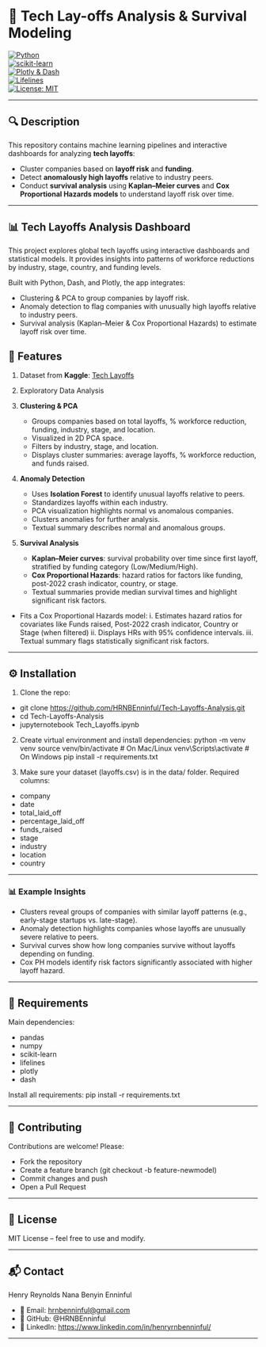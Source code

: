 # 🚗 Tech Lay-offs Analysis & Survival Modeling

[![Python](https://img.shields.io/badge/Python-3.9+-blue.svg)](https://www.python.org/)  
[![scikit-learn](https://img.shields.io/badge/scikit--learn-1.5.2-yellow.svg)](https://scikit-learn.org/stable/)  
[![Plotly & Dash](https://img.shields.io/badge/Plotly-Dash-orange.svg)](https://plotly.com/dash/)  
[![Lifelines](https://img.shields.io/badge/Lifelines-0.27.8-green.svg)](https://lifelines.readthedocs.io/)  
[![License: MIT](https://img.shields.io/badge/License-MIT-green.svg)](LICENSE)  

---

## 🔍 Description
This repository contains machine learning pipelines and interactive dashboards for analyzing **tech layoffs**:

- Cluster companies based on **layoff risk** and **funding**.
- Detect **anomalously high layoffs** relative to industry peers.
- Conduct **survival analysis** using **Kaplan–Meier curves** and **Cox Proportional Hazards models** to understand layoff risk over time.

---

## 📊 Tech Layoffs Analysis Dashboard

This project explores global tech layoffs using interactive dashboards and statistical models.
It provides insights into patterns of workforce reductions by industry, stage, country, and funding levels.

Built with Python, Dash, and Plotly, the app integrates:
- Clustering & PCA to group companies by layoff risk.
- Anomaly detection to flag companies with unusually high layoffs relative to industry peers.
- Survival analysis (Kaplan–Meier & Cox Proportional Hazards) to estimate layoff risk over time.

## 🚀 Features
1. Dataset from **Kaggle**: [Tech Layoffs](https://www.kaggle.com/datasets/pranshujayswal/tech-layoffs-and-stock-market-analysis-predicting/data)

2. Exploratory Data Analysis  

3. **Clustering & PCA**  
   - Groups companies based on total layoffs, % workforce reduction, funding, industry, stage, and location.
   - Visualized in 2D PCA space.
   - Filters by industry, stage, and location.
   - Displays cluster summaries: average layoffs, % workforce reduction, and funds raised.

4. **Anomaly Detection**  
   - Uses **Isolation Forest** to identify unusual layoffs relative to peers.
   - Standardizes layoffs within each industry.
   - PCA visualization highlights normal vs anomalous companies.
   - Clusters anomalies for further analysis.
   - Textual summary describes normal and anomalous groups.

5. **Survival Analysis**  
   - **Kaplan–Meier curves**: survival probability over time since first layoff, stratified by funding category (Low/Medium/High).  
   - **Cox Proportional Hazards**: hazard ratios for factors like funding, post-2022 crash indicator, country, or stage.  
   - Textual summaries provide median survival times and highlight significant risk factors.


- Fits a Cox Proportional Hazards model:
i.   Estimates hazard ratios for covariates like Funds raised, Post-2022 crash indicator, Country or Stage (when filtered)
ii.  Displays HRs with 95% confidence intervals.
iii. Textual summary flags statistically significant risk factors.

---

## ⚙️ Installation

1. Clone the repo:
- git clone https://github.com/HRNBEnninful/Tech-Layoffs-Analysis.git
- cd Tech-Layoffs-Analysis
- jupyternotebook Tech_Layoffs.ipynb

2. Create virtual environment and install dependencies:
python -m venv venv
source venv/bin/activate   # On Mac/Linux
venv\Scripts\activate      # On Windows
pip install -r requirements.txt

3. Make sure your dataset (layoffs.csv) is in the data/ folder.
Required columns:
- company
- date
- total_laid_off
- percentage_laid_off
- funds_raised
- stage
- industry
- location
- country

---

### 📊 Example Insights

- Clusters reveal groups of companies with similar layoff patterns (e.g., early-stage startups vs. late-stage).
- Anomaly detection highlights companies whose layoffs are unusually severe relative to peers.
- Survival curves show how long companies survive without layoffs depending on funding.
- Cox PH models identify risk factors significantly associated with higher layoff hazard.

---

## 📌 Requirements

Main dependencies:

- pandas
- numpy
- scikit-learn
- lifelines
- plotly
- dash

Install all requirements:
pip install -r requirements.txt

---

## 🤝 Contributing
Contributions are welcome! 
Please:
- Fork the repository
- Create a feature branch (git checkout -b feature-newmodel)
- Commit changes and push
- Open a Pull Request

---

## 📜 License
MIT License – feel free to use and modify.

---

## 📬 Contact
Henry Reynolds Nana Benyin Enninful
- 📧 Email: hrnbenninful@gmail.com
- 🐙 GitHub: @HRNBEnninful
- 💼 LinkedIn: https://www.linkedin.com/in/henryrnbenninful/

---
